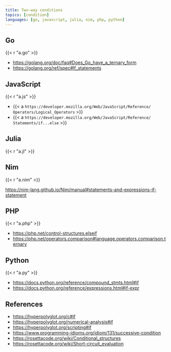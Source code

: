 ```yaml
---
title: Two-way conditions
topics: [condition]
languages: [go, javascript, julia, nim, php, python]
---
```


## Go

{{< r "a.go" >}}

- <https://golang.org/doc/faq#Does_Go_have_a_ternary_form>
- <https://golang.org/ref/spec#If_statements>

## JavaScript

{{< r "a.js" >}}

- {{< a `https://developer.mozilla.org/Web/JavaScript/Reference/
   Operators/Logical_Operators` >}}
- {{< a `https://developer.mozilla.org/Web/JavaScript/Reference/
   Statements/if...else` >}}

## Julia

{{< r "a.jl" >}}

## Nim

{{< r "a.nim" >}}

<https://nim-lang.github.io/Nim/manual#statements-and-expressions-if-statement>

## PHP

{{< r "a.php" >}}

- <https://php.net/control-structures.elseif>
- <https://php.net/operators.comparison#language.operators.comparison.ternary>

## Python

{{< r "a.py" >}}

- <https://docs.python.org/reference/compound_stmts.html#if>
- <https://docs.python.org/reference/expressions.html#if-expr>

## References

- <https://hyperpolyglot.org/c#if>
- <https://hyperpolyglot.org/numerical-analysis#if>
- <https://hyperpolyglot.org/scripting#if>
- <https://www.programming-idioms.org/idiom/131/successive-condition>
- <https://rosettacode.org/wiki/Conditional_structures>
- <https://rosettacode.org/wiki/Short-circuit_evaluation>
